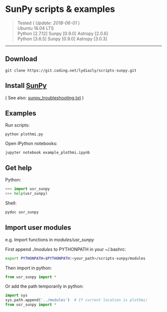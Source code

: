 # SunPy scripts & examples

> Tested ( *Update: 2018-06-01* )<br>
> Ubuntu 16.04 LTS<br>
> Python [2.7.12] Sunpy [0.9.0] Astropy [2.0.6]<br>
> Python [3.6.5] Sunpy [0.9.0] Astropy [3.0.3]<br>

---

## Download

    git clone https://git.coding.net/lydiazly/scripts-sunpy.git

## Install [SunPy](http://sunpy.org)

( See also: [sunpy_troubleshooting.txt](https://coding.net/u/lydiazly/p/scripts-sunpy/git/blob/master/sunpy_troubleshooting.txt) )

## Examples

Run scripts:

    python plothmi.py

Open IPython notebooks:

    jupyter notebook example_plothmi.ipynb

## Get help

Python:

``` python
>>> import usr_sunpy
>>> help(usr_sunpy)
```

Shell:

``` sh
pydoc usr_sunpy
```

## Import user modules

e.g. Import functions in *modules/usr_sunpy*

First append *./modules* to PYTHONPATH in your ~/.bashrc:

``` sh
export PYTHONPATH=$PYTHONPATH:<your_path>/scripts-sunpy/modules
```

Then import in python:

``` python
from usr_sunpy import *
```

Or add the path temporarily in python:

``` python
import sys
sys.path.append('../modules')  # If current location is plothmi/
from usr_sunpy import *
```
